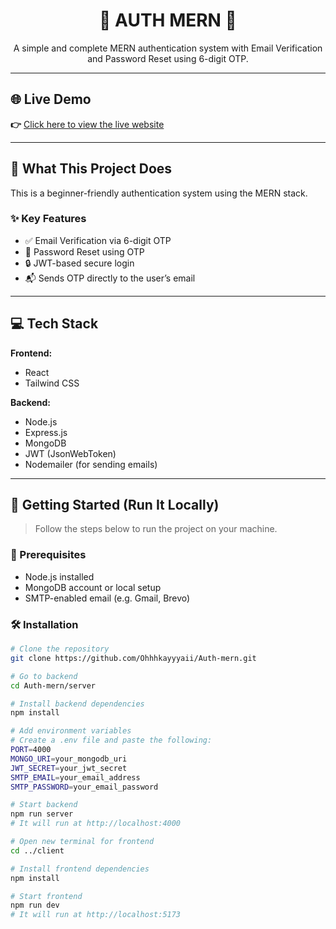 <div align="center">

# 🔐 AUTH MERN 🔐  
A simple and complete MERN authentication system with Email Verification and Password Reset using 6-digit OTP.

</div>

---

## 🌐 Live Demo  
**👉** [Click here to view the live website](https://auth-mern-client-p807.onrender.com)


---




## 📌 What This Project Does

This is a beginner-friendly authentication system using the MERN stack.

### ✨ Key Features
- ✅ Email Verification via 6-digit OTP  
- 🔁 Password Reset using OTP  
- 🔒 JWT-based secure login  
- 📬 Sends OTP directly to the user’s email  

---

## 💻 Tech Stack

**Frontend:**  
- React  
- Tailwind CSS  

**Backend:**  
- Node.js  
- Express.js  
- MongoDB  
- JWT (JsonWebToken)  
- Nodemailer (for sending emails)  

---

## 🚀 Getting Started (Run It Locally)

> Follow the steps below to run the project on your machine.

### 🔧 Prerequisites  
- Node.js installed  
- MongoDB account or local setup  
- SMTP-enabled email (e.g. Gmail, Brevo)

### 🛠 Installation

```bash
# Clone the repository
git clone https://github.com/Ohhhkayyyaii/Auth-mern.git

# Go to backend
cd Auth-mern/server

# Install backend dependencies
npm install

# Add environment variables
# Create a .env file and paste the following:
PORT=4000  
MONGO_URI=your_mongodb_uri  
JWT_SECRET=your_jwt_secret  
SMTP_EMAIL=your_email_address  
SMTP_PASSWORD=your_email_password  

# Start backend
npm run server
# It will run at http://localhost:4000

# Open new terminal for frontend
cd ../client

# Install frontend dependencies
npm install

# Start frontend
npm run dev
# It will run at http://localhost:5173
